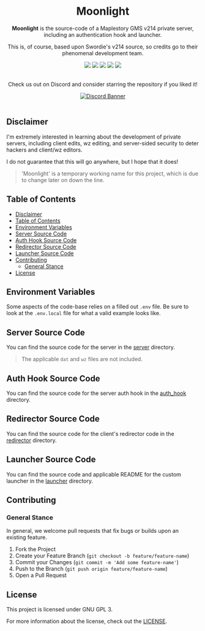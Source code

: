 <div align="center">
  <h1 align="center">Moonlight</h1>

  **Moonlight** is the source-code of a Maplestory GMS v214 private server, including an authentication hook and launcher.

  This is, of course, based upon Swordie's v214 source, so credits go to their phenomenal development team.

  <img src="https://img.shields.io/github/issues/Toxocious/Moonlight?style=for-the-badge&logo=appveyor" />
  <img src="https://img.shields.io/github/forks/Toxocious/Moonlight?style=for-the-badge&logo=appveyor" />
  <img src="https://img.shields.io/github/stars/Toxocious/Moonlight?style=for-the-badge&logo=appveyor" />
  <img src="https://img.shields.io/github/license/Toxocious/Moonlight?style=for-the-badge&logo=appveyor" />
  <a href="https://visitorbadge.io/status?path=https%3A%2F%2Fgithub.com%2FToxocious%Moonlight">
    <img src="https://api.visitorbadge.io/api/visitors?path=https%3A%2F%2Fgithub.com%2FToxocious%Moonlight&countColor=%2337d67a" />
  </a>
  <br /><br />

  Check us out on Discord and consider starring the repository if you liked it!

  <a href="https://discord.gg/NRZ2zWfpwK" target="_blank">
    <img src="https://discord.com/api/guilds/1002005327555862620/widget.png?style=banner2" alt="Discord Banner" />
  </a>
</div>
<br />



## Disclaimer
I'm extremely interested in learning about the development of private servers, including client edits, wz editing, and server-sided security to deter hackers and client/wz editors.

I do not guarantee that this will go anywhere, but I hope that it does!

> 'Moonlight' is a temporary working name for this project, which is due to change later on down the line.



## Table of Contents
- [Disclaimer](#disclaimer)
- [Table of Contents](#table-of-contents)
- [Environment Variables](#environment-variables)
- [Server Source Code](#server-source-code)
- [Auth Hook Source Code](#auth-hook-source-code)
- [Redirector Source Code](#redirector-source-code)
- [Launcher Source Code](#launcher-source-code)
- [Contributing](#contributing)
  - [General Stance](#general-stance)
- [License](#license)



## Environment Variables
Some aspects of the code-base relies on a filled out `.env` file.
Be sure to look at the `.env.local` file for what a valid example looks like.


## Server Source Code
You can find the source code for the server in the [server](./server) directory.
> The applicable `dat` and `wz` files are not included.

## Auth Hook Source Code
You can find the source code for the server auth hook in the [auth_hook](./auth_hook) directory.

## Redirector Source Code
You can find the source code for the client's redirector code in the [redirector](./redirector) directory.


## Launcher Source Code
You can find the source code and applicable README for the custom launcher in the [launcher](./launcher) directory.



## Contributing
### General Stance
In general, we welcome pull requests that fix bugs or builds upon an existing feature.

1. Fork the Project
2. Create your Feature Branch (``git checkout -b feature/feature-name``)
3. Commit your Changes (``git commit -m 'Add some feature-name'``)
4. Push to the Branch (``git push origin feature/feature-name``)
5. Open a Pull Request



## License
This project is licensed under GNU GPL 3.

For more information about the license, check out the [LICENSE](LICENSE).
